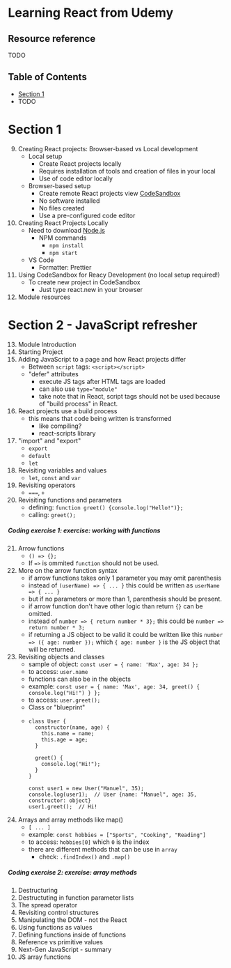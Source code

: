 # Learning React from Udemy

## Resource reference
TODO

## Table of Contents

- [Section 1](#section-1)
- TODO

# Section 1
9. Creating React projects: Browser-based vs Local development
    - Local setup
      - Create React projects locally
      - Requires installation of tools and creation of files in your local
      - Use of code editor locally
    - Browser-based setup
      - Create remote React projects view [CodeSandbox](https://codesandbox.io/)
      - No software installed
      - No files created
      - Use a pre-configured code editor
10. Creating React Projects Locally
    - Need to download [Node.js](https://nodejs.org/en)
      - NPM commands
        - `npm install`
        - `npm start`
    - VS Code
      - Formatter: Prettier
11. Using CodeSandbox for Reacy Development (no local setup required!)
    - To create new project in CodeSandbox
      - Just type react.new in your browser
12. Module resources

# Section 2 - JavaScript refresher
13. Module Introduction
14. Starting Project
15. Adding JavaScript to a page and how React projects differ
    - Between `script` tags: `<script></script>`
    - "defer" attributes
      - execute JS tags after HTML tags are loaded
      - can also use `type="module"`
      - take note that in React, script tags should not be used because of "build process" in React.
16. React projects use a build process
    - this means that code being written is transformed
      - like compiling?
      - react-scripts library
17. "import" and "export"
    - `export`
    - `default`
    - `let`
18. Revisiting variables and values
    - `let`, `const` and `var`
19. Revisiting operators
    - `===`, `+`
20. Revisiting functions and parameters
    - defining: `function greet() {console.log("Hello!")};`
    - calling: `greet();`
##### Coding exercise 1: exercise: working with functions
21. Arrow functions
    - `() => {};`
    - If `=>` is ommited `function` should not be used.
22. More on the arrow function syntax
    - if arrow functions takes only 1 parameter you may omit parenthesis
    - instead of `(userName) => { ... }` this could be written as `userName => { ... }`
    - but if no parameters or more than 1, parenthesis should be present.
    - if arrow function don't have other logic than return `{}` can be omitted.
    - instead of `number => { return number * 3};` this could be `number => return number * 3;`
    - if returning a JS object to be valid it could be written like this `number => ({ age: number });` which `{ age: number }` is the JS object that will be returned.
23. Revisiting objects and classes
    - sample of object: `const user = { name: 'Max', age: 34 };`
    - to access: `user.name`
    - functions can also be in the objects
    - example: `const user = { name: 'Max', age: 34, greet() { console.log("Hi!") } };`
    - to access: `user.greet();`
    - Class or "blueprint"
    - ```
      class User {
        constructor(name, age) {
          this.name = name;
          this.age = age;
        }

        greet() {
          console.log("Hi!");
        }
      }

      const user1 = new User("Manuel", 35);
      console.log(user1);  // User {name: "Manuel", age: 35, constructor: object}
      user1.greet();  // Hi!
      ```
24. Arrays and array methods like map()
    - `[ ... ]`
    - example: `const hobbies = ["Sports", "Cooking", "Reading"]`
    - to access: `hobbies[0]` which `0` is the index
    - there are different methods that can be use in `array`
        - check: `.findIndex()` and `.map()`
##### Coding exercise 2: exercise: array methods
1.   Destructuring
2.   Destructuting in function parameter lists
3.   The spread operator
4.   Revisiting control structures
5.   Manipulating the DOM - not the React
6.   Using functions as values
7.   Defining functions inside of functions
8.   Reference vs primitive values
9.   Next-Gen JavaScript - summary
10.  JS array functions
